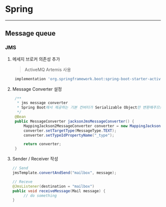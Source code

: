 # Spring

---
## Message queue

### JMS
1. 메세지 브로커 의존성 추가 
   > ActiveMQ Artemis 사용
   ```gradle
    implementation 'org.springframework.boot:spring-boot-starter-activemq'
   ```
   
2. Message Converter 설정
   ```java
    /**
     * jms message converter
     * Spring Boot에서 제공하는 기본 컨버터가 Serializable Object만 변환해주므로 POJO 메세지 전송/수신시 필요하다.
     */
    @Bean
    public MessageConverter jacksonJmsMessageConverter() {
        MappingJackson2MessageConverter converter = new MappingJackson2MessageConverter();
        converter.setTargetType(MessageType.TEXT);
        converter.setTypeIdPropertyName("_type");
   
        return converter;
    }
   ```
   
3. Sender / Receiver 작성
   ```java
   // Send
   jmsTemplate.convertAndSend("mailbox", message);
   
   // Receve
   @JmsListener(destination = "mailbox")
   public void receiveMessage(Mail message) {
        // do something
   }
   ```